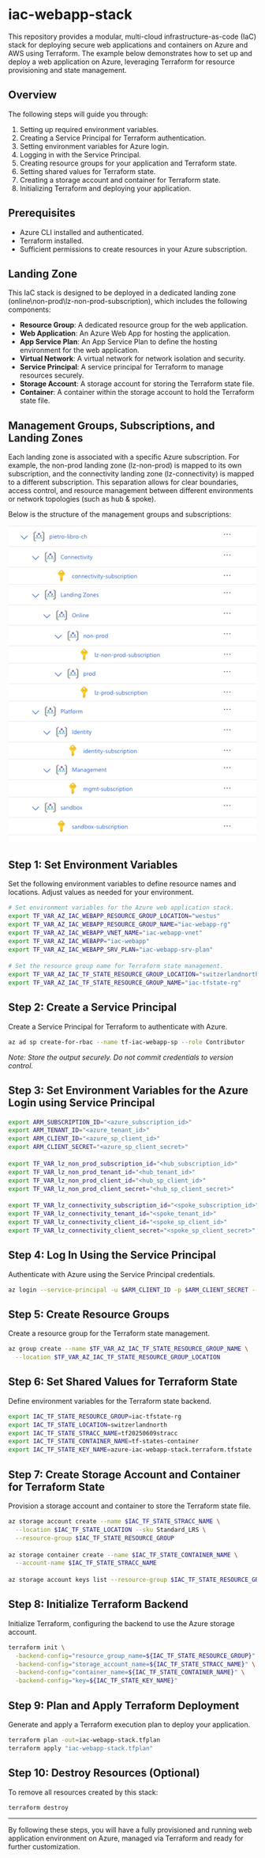 # iac-webapp-stack

This repository provides a modular, multi-cloud infrastructure-as-code (IaC) stack for deploying secure web applications and containers on Azure and AWS using Terraform. The example below demonstrates how to set up and deploy a web application on Azure, leveraging Terraform for resource provisioning and state management.

## Overview

The following steps will guide you through:
1. Setting up required environment variables.
2. Creating a Service Principal for Terraform authentication.
3. Setting environment variables for Azure login.
4. Logging in with the Service Principal.
5. Creating resource groups for your application and Terraform state.
6. Setting shared values for Terraform state.
7. Creating a storage account and container for Terraform state.
8. Initializing Terraform and deploying your application.

## Prerequisites

- Azure CLI installed and authenticated.
- Terraform installed.
- Sufficient permissions to create resources in your Azure subscription.

## Landing Zone

This IaC stack is designed to be deployed in a dedicated landing zone (online\\non-prod\\lz-non-prod-subscription), which includes the following components:

- **Resource Group**: A dedicated resource group for the web application.
- **Web Application**: An Azure Web App for hosting the application.
- **App Service Plan**: An App Service Plan to define the hosting environment for the web application.
- **Virtual Network**: A virtual network for network isolation and security.
- **Service Principal**: A service principal for Terraform to manage resources securely.
- **Storage Account**: A storage account for storing the Terraform state file.
- **Container**: A container within the storage account to hold the Terraform state file.

## Management Groups, Subscriptions, and Landing Zones

Each landing zone is associated with a specific Azure subscription. For example, the non-prod landing zone (lz-non-prod) is mapped to its own subscription, and the connectivity landing zone (lz-connectivity) is mapped to a different subscription. This separation allows for clear boundaries, access control, and resource management between different environments or network topologies (such as hub & spoke).

Below is the structure of the management groups and subscriptions:


![Management Groups - Subscriptions Diagram](./docs/images/Mgmt-Subscriptions.png)


## Step 1: Set Environment Variables

Set the following environment variables to define resource names and locations. Adjust values as needed for your environment.

```Bash
# Set environment variables for the Azure web application stack.
export TF_VAR_AZ_IAC_WEBAPP_RESOURCE_GROUP_LOCATION="westus"
export TF_VAR_AZ_IAC_WEBAPP_RESOURCE_GROUP_NAME="iac-webapp-rg"
export TF_VAR_AZ_IAC_WEBAPP_VNET_NAME="iac-webapp-vnet"
export TF_VAR_AZ_IAC_WEBAPP="iac-webapp"
export TF_VAR_AZ_IAC_WEBAPP_SRV_PLAN="iac-webapp-srv-plan"

# Set the resource group name for Terraform state management.
export TF_VAR_AZ_IAC_TF_STATE_RESOURCE_GROUP_LOCATION="switzerlandnorth"
export TF_VAR_AZ_IAC_TF_STATE_RESOURCE_GROUP_NAME="iac-tfstate-rg"
```

## Step 2: Create a Service Principal

Create a Service Principal for Terraform to authenticate with Azure.

```Bash
az ad sp create-for-rbac --name tf-iac-webapp-sp --role Contributor
```

_Note: Store the output securely. Do not commit credentials to version control._

## Step 3: Set Environment Variables for the Azure Login using Service Principal

```Bash
export ARM_SUBSCRIPTION_ID="<azure_subscription_id>"
export ARM_TENANT_ID="<azure_tenant_id>"
export ARM_CLIENT_ID="<azure_sp_client_id>"
export ARM_CLIENT_SECRET="<azure_sp_client_secret>"

export TF_VAR_lz_non_prod_subscription_id="<hub_subscription_id>"
export TF_VAR_lz_non_prod_tenant_id="<hub_tenant_id>"
export TF_VAR_lz_non_prod_client_id="<hub_sp_client_id>"
export TF_VAR_lz_non_prod_client_secret="<hub_sp_client_secret>"

export TF_VAR_lz_connectivity_subscription_id="<spoke_subscription_id>"
export TF_VAR_lz_connectivity_tenant_id="<spoke_tenant_id>"
export TF_VAR_lz_connectivity_client_id="<spoke_sp_client_id>"
export TF_VAR_lz_connectivity_client_secret="<spoke_sp_client_secret>"
```

## Step 4: Log In Using the Service Principal

Authenticate with Azure using the Service Principal credentials.

```Bash
az login --service-principal -u $ARM_CLIENT_ID -p $ARM_CLIENT_SECRET --tenant $ARM_TENANT_ID
```

## Step 5: Create Resource Groups

Create a resource group for the Terraform state management.

```Bash
az group create --name $TF_VAR_AZ_IAC_TF_STATE_RESOURCE_GROUP_NAME \
  --location $TF_VAR_AZ_IAC_TF_STATE_RESOURCE_GROUP_LOCATION
```

## Step 6: Set Shared Values for Terraform State

Define environment variables for the Terraform state backend.

```Bash
export IAC_TF_STATE_RESOURCE_GROUP=iac-tfstate-rg
export IAC_TF_STATE_LOCATION=switzerlandnorth
export IAC_TF_STATE_STRACC_NAME=tf20250609stracc
export IAC_TF_STATE_CONTAINER_NAME=tf-states-container
export IAC_TF_STATE_KEY_NAME=azure-iac-webapp-stack.terraform.tfstate
```

## Step 7: Create Storage Account and Container for Terraform State

Provision a storage account and container to store the Terraform state file.

```Bash
az storage account create --name $IAC_TF_STATE_STRACC_NAME \
  --location $IAC_TF_STATE_LOCATION --sku Standard_LRS \
  --resource-group $IAC_TF_STATE_RESOURCE_GROUP

az storage container create --name $IAC_TF_STATE_CONTAINER_NAME \
  --account-name $IAC_TF_STATE_STRACC_NAME

az storage account keys list --resource-group $IAC_TF_STATE_RESOURCE_GROUP --account-name $IAC_TF_STATE_STRACC_NAME
```

## Step 8: Initialize Terraform Backend

Initialize Terraform, configuring the backend to use the Azure storage account.

```Bash
terraform init \
  -backend-config="resource_group_name=${IAC_TF_STATE_RESOURCE_GROUP}" \
  -backend-config="storage_account_name=${IAC_TF_STATE_STRACC_NAME}" \
  -backend-config="container_name=${IAC_TF_STATE_CONTAINER_NAME}" \
  -backend-config="key=${IAC_TF_STATE_KEY_NAME}"
```

## Step 9: Plan and Apply Terraform Deployment

Generate and apply a Terraform execution plan to deploy your application.

```Bash
terraform plan -out=iac-webapp-stack.tfplan
terraform apply "iac-webapp-stack.tfplan"
```

## Step 10: Destroy Resources (Optional)

To remove all resources created by this stack:

```Bash
terraform destroy
```
---

By following these steps, you will have a fully provisioned and running web application environment on Azure, managed via Terraform and ready for further customization.